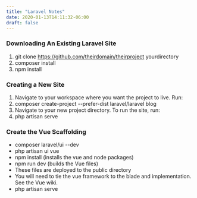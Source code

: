 ```yaml
---
title: "Laravel Notes"
date: 2020-01-13T14:11:32-06:00
draft: false
---
```


### Downloading An Existing Laravel Site

1. git clone <https://github.com/theirdomain/theirproject> yourdirectory
1. composer install
1. npm install

### Creating a New Site

1. Navigate to your workspace where you want the project to live. Run:
1. composer create-project --prefer-dist laravel/laravel blog
1. Navigate to your new project directory. To run the site, run:
1. php artisan serve

### Create the Vue Scaffolding

* composer laravel/ui --dev
* php artisan ui vue
* npm install (installs the vue and node packages)
* npm run dev (builds the Vue files)
* These files are deployed to the public directory
* You will need to tie the vue framework to the blade and implementation. See the Vue wiki.
* php artisan serve
